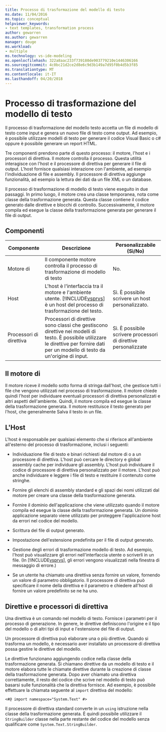 ```yaml
---
title: Processo di trasformazione del modello di testo
ms.date: 11/04/2016
ms.topic: conceptual
helpviewer_keywords:
- text templates, transformation process
author: gewarren
ms.author: gewarren
manager: douge
ms.workload:
- multiple
ms.technology: vs-ide-modeling
ms.openlocfilehash: 322a8aac233f739180de903779210e1446306166
ms.sourcegitcommit: 4c0bc21d2ce2d8e6c9d3b149a7d95f0b4d5b3f85
ms.translationtype: MT
ms.contentlocale: it-IT
ms.lasthandoff: 04/20/2018
---
```

# <a name="the-text-template-transformation-process"></a>Processo di trasformazione del modello di testo
Il processo di trasformazione del modello testo accetta un file di modello di testo come input e genera un nuovo file di testo come output. Ad esempio, è possibile utilizzare modelli di testo per generare il codice Visual Basic o c# oppure è possibile generare un report HTML.

 Tre componenti prendono parte di questo processo: il motore, l'host e i processori di direttiva. Il motore controlla il processo. Questa utilità interagisce con l'host e il processore di direttiva per generare il file di output. L'host fornisce qualsiasi interazione con l'ambiente, ad esempio l'individuazione di file e assembly. Il processore di direttiva aggiunge funzionalità, ad esempio la lettura dei dati da un file XML o un database.

 Il processo di trasformazione di modello di testo viene eseguito in due passaggi. In primo luogo, il motore crea una classe temporanea, nota come classe della trasformazione generata. Questa classe contiene il codice generato dalle direttive e blocchi di controllo. Successivamente, il motore compila ed esegue la classe della trasformazione generata per generare il file di output.

## <a name="components"></a>Componenti

|Componente|Descrizione|Personalizzabile (Sì/No)|
|---------------|-----------------|------------------------------|
|Motore di|Il componente motore controlla il processo di trasformazione di modello di testo|No.|
|Host|L'host è l'interfaccia tra il motore e l'ambiente utente. [!INCLUDE[vsprvs](../code-quality/includes/vsprvs_md.md)] è un host del processo di trasformazione del testo.|Sì. È possibile scrivere un host personalizzato.|
|Processori di direttiva|Processori di direttive sono classi che gestiscono direttive nei modelli di testo. È possibile utilizzare le direttive per fornire dati per un modello di testo da un'origine di input.|Sì. È possibile scrivere processori di direttive personalizzate|

## <a name="the-engine"></a>Il motore di
 Il motore riceve il modello sotto forma di stringa dall'host, che gestisce tutti i file che vengono utilizzati nel processo di trasformazione. Il motore chiede quindi l'host per individuare eventuali processori di direttiva personalizzati e altri aspetti dell'ambiente. Quindi, il motore compila ed esegue la classe della trasformazione generata. Il motore restituisce il testo generato per l'host, che generalmente Salva il testo in un file.

## <a name="the-host"></a>L'Host
 L'host è responsabile per qualsiasi elemento che si riferisce all'ambiente all'esterno del processo di trasformazione, inclusi i seguenti:

-   Individuazione file di testo e binari richiesti dal motore di o a un processore di direttiva. L'host può cercare le directory e global assembly cache per individuare gli assembly. L'host può individuare il codice di processore di direttiva personalizzato per il motore. L'host può anche individuare e leggere i file di testo e restituire il contenuto come stringhe.

-   Fornire gli elenchi di assembly standard e gli spazi dei nomi utilizzati dal motore per creare una classe della trasformazione generata.

-   Fornire il dominio dell'applicazione che viene utilizzato quando il motore compila ed esegue la classe della trasformazione generata. Un dominio applicazione separato viene utilizzato per proteggere l'applicazione host da errori nel codice del modello.

-   Scrittura del file di output generato.

-   Impostazione dell'estensione predefinita per il file di output generato.

-   Gestione degli errori di trasformazione modello di testo. Ad esempio, l'host può visualizzare gli errori nell'interfaccia utente o scriverli in un file. (In [!INCLUDE[vsprvs](../code-quality/includes/vsprvs_md.md)], gli errori vengono visualizzati nella finestra di messaggio di errore.)

-   Se un utente ha chiamato una direttiva senza fornire un valore, fornendo un valore di parametro obbligatorio. Il processore di direttiva può specificare il nome della direttiva e il parametro e chiedere all'host di fornire un valore predefinito se ne ha uno.

## <a name="directives-and-directive-processors"></a>Direttive e processori di direttiva
 Una direttiva è un comando nel modello di testo. Fornisce i parametri per il processo di generazione. In genere, le direttive definiscono l'origine e il tipo del modello o di altri tipi di input e l'estensione del file di output.

 Un processore di direttiva può elaborare una o più direttive. Quando si trasforma un modello, è necessario aver installato un processore di direttiva possa gestire le direttive del modello.

 Le direttive funzionano aggiungendo codice nella classe della trasformazione generata. Si chiamano direttive da un modello di testo e il motore elabora tutte le chiamate direttive durante la creazione di classe della trasformazione generata. Dopo aver chiamato una direttiva correttamente, il resto del codice che scrive nel modello di testo può basarsi sulle funzionalità che la direttiva fornisce. Ad esempio, è possibile effettuare la chiamata seguente al `import` direttiva del modello:

 `<#@ import namespace="System.Text" #>`

 Il processore di direttiva standard converte in un `using` istruzione nella classe della trasformazione generata. È quindi possibile utilizzare il `StringBuilder` classe nella parte restante del codice del modello senza qualificare come `System.Text.StringBuilder`.